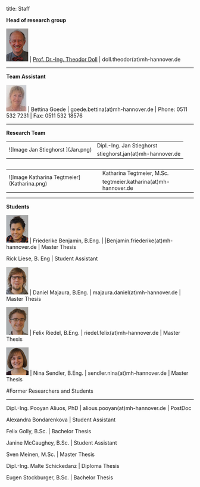 title: Staff

**Head of research group**

![Image Theo Doll](Theo.png) |  [Prof. Dr.-Ing. Theodor Doll](pagedoll.html) |  doll.theodor(at)mh-hannover.de

----------------------------------------------------------------------------------------
**Team Assistant**

![Image Bettina Goede](Bettina.jpg) | Bettina Goede					|		goede.bettina(at)mh-hannover.de	|	Phone: 0511 532 7231	|	Fax: 0511 532 18576

---------------------------
**Research Team**
<table> 
<tr>
<td rowspan="2">![Image Jan Stieghorst ](Jan.png)  </td>
<td> Dipl.-Ing. Jan Stieghorst </td>  
</tr>
<tr>
<td>stieghorst.jan(at)mh-hannover.de
</td>
</tr>
</div>
<table/>

<table> 
<tr>
<td rowspan="2">![Image Katharina Tegtmeier](Katharina.png)  </td>
<td> Katharina Tegtmeier, M.Sc. </td>  
</tr>
<tr>
<td>tegtmeier.katharina(at)mh-hannover.de
</td>
</tr>
</div>
<table/>

<!--
<div class="borderless" markdown="1">
|                                 |                         |   
|---------------------------------|-------------------------|   
|![Image Katharina Tegtmeier](Katharina.png)|Katharina Tegtmeier, M.Sc.|   
|   |tegtmeier.katharina(at)mh-hannover.de|   
</div>
-->
-----------------------------
**Students**

![Image Friederike Benjamin](Friederike.png) | Friederike Benjamin, B.Eng.	|
|Benjamin.friederike(at)mh-hannover.de	| Master Thesis	

<!--[Image Azar Farajzadeh](Azar.png) | Azar Farajzadeh, M. Sc. | Student Project -->

<!--[Image Lennart Guntenhöner](Lennart.png) | Ben Lennart Guntenhöner | Ben.L.Guntenhoener@stud.mh-hannover.de | Medical Doctorate Thesis 

<!--[Image Rick Liese](Rick.png) |--> Rick Liese, B. Eng | Student Assistant

![Image Daniel Majaura](Daniel.png) | Daniel Majaura, B.Eng.	|	majaura.daniel(at)mh-hannover.de	|	Master Thesis

![Image Felix Riedel](FelixR.png) | Felix Riedel, B.Eng.	|	riedel.felix(at)mh-hannover.de	|	Master Thesis

![Image Nina Sendler](Nina.png) | Nina Sendler, B.Eng.	|	sendler.nina(at)mh-hannover.de	|	Master Thesis


#Former Researchers and Students

***

Dipl.-Ing. Pooyan Aliuos, PhD | alious.pooyan(at)mh-hannover.de	| PostDoc

Alexandra Bondarenkova | Student Assistant

Felix Golly, B.Sc.	| Bachelor Thesis

Janine McCaughey, B.Sc.	| Student Assistant

Sven Meinen, M.Sc.	|	Master Thesis

Dipl.-Ing. Malte Schickedanz		| Diploma Thesis

Eugen Stockburger, B.Sc.	|	Bachelor Thesis
